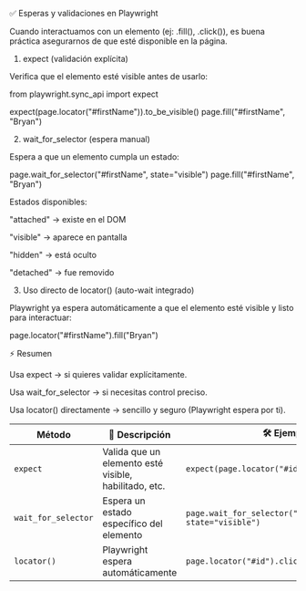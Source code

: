✅ Esperas y validaciones en Playwright

Cuando interactuamos con un elemento (ej: .fill(), .click()), es buena práctica asegurarnos de que esté disponible en la página.

1. expect (validación explícita)

Verifica que el elemento esté visible antes de usarlo:

from playwright.sync_api import expect

expect(page.locator("#firstName")).to_be_visible()
page.fill("#firstName", "Bryan")

2. wait_for_selector (espera manual)

Espera a que un elemento cumpla un estado:

page.wait_for_selector("#firstName", state="visible")
page.fill("#firstName", "Bryan")


Estados disponibles:

"attached" → existe en el DOM

"visible" → aparece en pantalla

"hidden" → está oculto

"detached" → fue removido

3. Uso directo de locator() (auto-wait integrado)

Playwright ya espera automáticamente a que el elemento esté visible y listo para interactuar:

page.locator("#firstName").fill("Bryan")

⚡ Resumen

Usa expect → si quieres validar explícitamente.

Usa wait_for_selector → si necesitas control preciso.

Usa locator() directamente → sencillo y seguro (Playwright espera por ti).

| Método              | 📝 Descripción                                        | 🛠️ Ejemplo                                      |
| ------------------- | ----------------------------------------------------- | ------------------------------------------------ |
| `expect`            | Valida que un elemento esté visible, habilitado, etc. | `expect(page.locator("#id")).to_be_visible()`    |
| `wait_for_selector` | Espera un estado específico del elemento              | `page.wait_for_selector("#id", state="visible")` |
| `locator()`         | Playwright espera automáticamente                     | `page.locator("#id").click()`                    |
